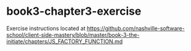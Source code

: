 # book3-chapter3-exercise
Exercise instructions located at https://github.com/nashville-software-school/client-side-mastery/blob/master/book-3-the-initiate/chapters/JS_FACTORY_FUNCTION.md